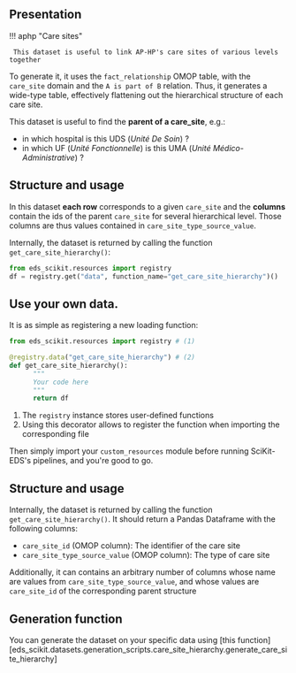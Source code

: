 ## Presentation

!!! aphp "Care sites"

     This dataset is useful to link AP-HP's care sites of various levels together

To generate it, it uses the `fact_relationship` OMOP table, with the `care_site` domain and the `A is part of B` relation. Thus, it generates a wide-type table, effectively flattening out the hierarchical structure of each care site.

This dataset is useful to find the **parent of a care_site**, e.g.:

- in which hospital is this UDS (*Unité De Soin*) ?
- in which UF (*Unité Fonctionnelle*) is this UMA (*Unité Médico-Administrative*) ?

## Structure and usage

In this dataset **each row** corresponds to a given `care_site` and the **columns** contain
the ids of the parent `care_site` for several hierarchical level. Those columns are thus values contained in `care_site_type_source_value`.

Internally, the dataset is returned by calling the function `get_care_site_hierarchy()`:

```python
from eds_scikit.resources import registry
df = registry.get("data", function_name="get_care_site_hierarchy")()
```

## Use your own data.

It is as simple as registering a new loading function:

```python title="custom_resources.py"
from eds_scikit.resources import registry # (1)

@registry.data("get_care_site_hierarchy") # (2)
def get_care_site_hierarchy():
      """
      Your code here
      """
      return df
```

1. The `registry` instance stores user-defined functions
2. Using this decorator allows to register the function when importing the corresponding file

Then simply import your `custom_resources` module before running SciKit-EDS's pipelines, and you're good to go.

## Structure and usage

Internally, the dataset is returned by calling the function `get_care_site_hierarchy()`.
It should return a Pandas Dataframe with the following columns:

- `care_site_id` (OMOP column): The identifier of the care site
- `care_site_type_source_value` (OMOP column): The type of care site

Additionally, it can contains an arbitrary number of columns whose name are values from `care_site_type_source_value`, and whose values are `care_site_id` of the corresponding parent structure

## Generation function

You can generate the dataset on your specific data using [this function][eds_scikit.datasets.generation_scripts.care_site_hierarchy.generate_care_site_hierarchy]
